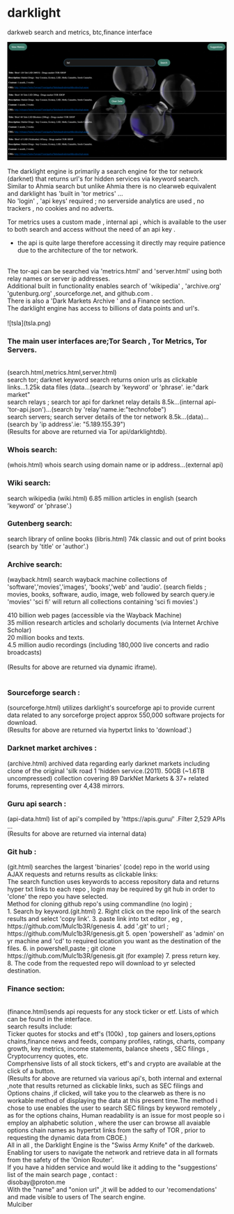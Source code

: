 # darklight
darkweb search and metrics, btc,finance interface

![subatomic](search.png) 

The darklight engine is primarily a search engine for the tor network (darknet) that returns url's for hidden services
via keyword search.
<br>
Similar to Ahmia search but unlike Ahmia there is no clearweb equivalent and darklight has 'built in 'tor metrics' ...
<br>
No 'login' , 'api keys' required ; no serverside analytics are used , no trackers , no cookies and no adverts.
<br>

Tor metrics uses a custom made , internal api , which is available to the user to both search and access without the need
of an api key .<br>
- the api is quite large therefore accessing it directly may require patience due to the architecture of the tor network.
<br>
The tor-api can be searched via 'metrics.html' and 'server.html' using both relay names or server ip addresses.
<br>
Additional built in functionality enables search of 'wikipedia' , 'archive.org' 'gutenburg.org' ,sourceforge.net,
and github.com .
<br>
There is also a 'Dark Markets Archive ' and a Finance section.
<br>
The darklight engine has access to billions of data points and url's.
<br><br>
![tsla](tsla.png)

<h3>The main user interfaces are;Tor Search , Tor Metrics, Tor Servers.</h3>
<br>
(search.html,metrics.html,server.html)
<br>
search tor; darknet keyword search returns onion urls as clickable links...1.25k data files (data...(search by 'keyword' or 'phrase'. ie:"dark market"
<br>
search relays ; search tor api for darknet relay details 8.5k...(internal api-'tor-api.json')...(search by 'relay'name.ie:"technofobe")
<br>
search servers; search server details of the tor network 8.5k...(data)...(search by 'ip address'.ie: "5.189.155.39")
<br>
(Results for above are returned via Tor api/darklightdb).
<br>
<h3>Whois search:</h3> (whois.html) whois search using domain name or ip address...(external api)
<br>
<h3>Wiki search:</h3> search wikipedia   (wiki.html) 6.85 million articles in english    (search 'keyword' or 'phrase'.)                                     
<br>
<h3>Gutenberg search:</h3> search library of online books  (libris.html) 74k classic and out of print books (search by 'title' or 'author'.)
<br>
<h3>Archive search:</h3>(wayback.html) search wayback machine 
collections of 'software','movies','images', 'books','web' and 'audio'. 
(search fields ; movies, books, software, audio, image, web 
followed by search query.ie 'movies' 'sci fi'  will return all collections containing 'sci fi movies'.)
<br>																								  

410 billion web pages (accessible via the Wayback Machine) 
 <br>
35 million research articles and scholarly documents (via Internet Archive Scholar)
<br>
20 million books and texts.
<br>
4.5 million audio recordings (including 180,000 live concerts and radio broadcasts)
	<br>			
(Results for above are returned via dynamic iframe).
<br><br>
				
				
<h3>Sourceforge search :</h3> (sourceforge.html) utilizes darklight's sourceforge api
to provide current data related to any sorceforge project
approx 550,000 software projects for download.
<br>
(Results for above are returned via hypertxt links to 'download'.)
<br>
<h3>Darknet market archives :</h3> (archive.html) archived data regarding early darknet markets including clone of the original
'silk road 1 'hidden service.(2011).
50GB (~1.6TB uncompressed) collection covering 89 DarkNet Markets & 37+ related forums, representing over 4,438 mirrors.   
<br>
<h3>Guru api search :</h3> (api-data.html) list of api's compiled by 'https://apis.guru/' .Filter 2,529 APIs  ...
<br>
(Results for above are returned via internal data)	
<br>
<h3>Git hub :</h3>  (git.html) searches the largest 'binaries' (code) repo in the world using AJAX requests and returns results as clickable links:
<br>
The search function uses keywords to access repository data and returns hyper txt links to each repo , login may be required
by git hub in order to 'clone' the repo you have selected.
<br>
Method for cloning github repo's using commandline (no login) ; 
<br>
1. Search by keyword.(git.html)
2. Right click on the repo link of the search results and select 'copy link'.
3. paste link into txt editor , eg , https://github.com/Mulc1b3R/genesis
4. add '.git' to url ; https://github.com/Mulc1b3R/genesis.git
5. open 'powershell' as 'admin' on yr machine and 'cd' to required	location you want as the destination of the files.
6. in powershell,paste ; git clone https://github.com/Mulc1b3R/genesis.git   (for example)
7. press return key.
8. The code from the requested repo will download to yr selected destination.
<br>

<h3>Finance section:</h3> 
<br>
(finance.html)sends api requests for any stock ticker or etf. Lists of which can be found in the interface.
<br>
search results include:
<br>
Ticker quotes for stocks and etf's (100k) , top gainers and losers,options chains,finance news and feeds, company profiles, ratings, charts, company growth,
key metrics, income statements, balance sheets , SEC filings , Cryptocurrency quotes, etc.
<br>
Comprhensive lists of all stock tickers, etf's and crypto are available at the click of a button.
<br>
(Results for above are returned via various api's, both internal and external ,note that results returned as clickable links,
such as SEC filings and Options chains ,if clicked, will take you to the clearweb as there is no workable method of displaying the 
data at this present time.The method i chose to use enables the user to search SEC filings by keyword remotely , as for the options chains,
Human readability is an issue for most people so i employ an alphabetic solution , where the user can browse all avaiable
options chain names as hypertxt links from the safty of TOR , prior to requesting the dynamic data from CBOE.)
<br>
All in all , the Darklight Engine is the "Swiss Army Knife" of the darkweb.
<br>
Enabling tor users to navigate the network and retrieve data in all formats from the safety of the 'Onion Router'.
<br>
If you have a hidden service and would like it adding to the "suggestions' list of the main search page , contact :
<br>
disobay@proton.me 
<br>
With the "name" and "onion url" ,it will be added to our 'recomendations' and made visible to users of The search engine. 
<br>
Mulciber
